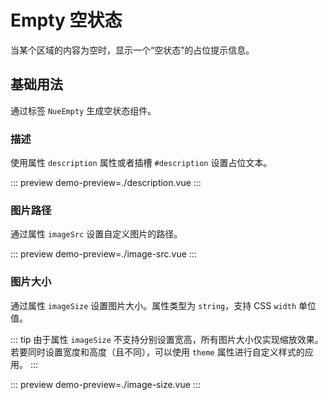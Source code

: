 # Empty 空状态

当某个区域的内容为空时，显示一个“空状态”的占位提示信息。

## 基础用法

通过标签 `NueEmpty` 生成空状态组件。

### 描述

使用属性 `description` 属性或者插槽 `#description` 设置占位文本。

::: preview
demo-preview=./description.vue
:::

### 图片路径

通过属性 `imageSrc` 设置自定义图片的路径。

::: preview
demo-preview=./image-src.vue
:::

### 图片大小

通过属性 `imageSize` 设置图片大小。属性类型为 `string`，支持 CSS `width` 单位值。

::: tip
由于属性 `imageSize` 不支持分别设置宽高，所有图片大小仅实现缩放效果。若要同时设置宽度和高度（且不同），可以使用
`theme` 属性进行自定义样式的应用。
:::

::: preview
demo-preview=./image-size.vue
:::
